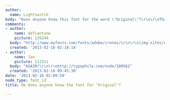 ```yaml
---
author:
  name: Lightswitch
body: "Does anyone know this font for the word \"Original\"?\r\n\r\nThanks,\r\n\r\nEric\r\n\r\n[img:sites/default/files/old-images/2_3912.png]\r\n[img:sites/default/files/old-images/2_3577.png]"
comments:
- author:
    name: defiantone
    picture: 126244
  body: "http://www.myfonts.com/fonts/adobe/cronos/\r\n\r\n[img:sites/default/files/old-images/snap_6055.png]"
  created: '2013-02-16 02:18:14'
- author:
    name: Jan
    picture: 112311
  body: "AGAIN!\r\n\r\nhttp://typophile.com/node/100562"
  created: '2013-02-16 09:45:30'
date: '2013-02-16 02:09:59'
node_type: font_id
title: Ok does anyone know the font for "Original"?

---
```

